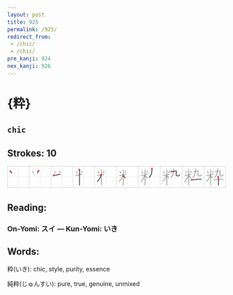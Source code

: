 ```yaml
---
layout: post
title: 925
permalink: /925/
redirect_from:
 - /chic/
 - /chic/
pre_kanji: 924
nex_kanji: 926
---
```


# {粋}

## `chic`

## Strokes: 10

<div class="stroke"><img src="../images/E7B28B.png" /></div>

## Reading:

### On-Yomi: スイ &mdash; Kun-Yomi: いき

## Words:

粋(いき): chic, style, purity, essence

純粋(じゅんすい): pure, true, genuine, unmixed
